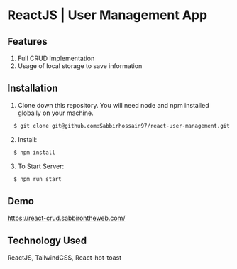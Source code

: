 # ReactJS | User Management App

## Features

1. Full CRUD Implementation
2. Usage of local storage to save information

## Installation

1. Clone down this repository. You will need node and npm installed globally on your machine.

```bash
  $ git clone git@github.com:Sabbirhossain97/react-user-management.git

```

2. Install:

```bash
  $ npm install

```

3. To Start Server:

```bash
  $ npm run start

```

## Demo

https://react-crud.sabbirontheweb.com/

## Technology Used

ReactJS, TailwindCSS, React-hot-toast
